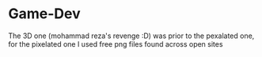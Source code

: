 # Game-Dev


The 3D one (mohammad reza's revenge :D) was prior to the pexalated one, for the pixelated one I used free png files found across open sites
